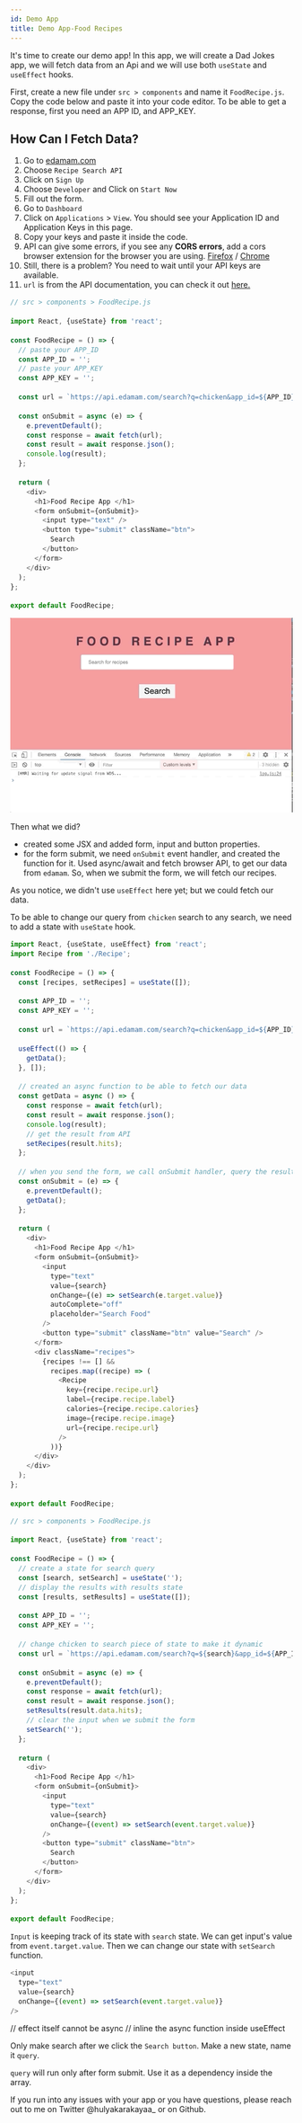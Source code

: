 ```yaml
---
id: Demo App
title: Demo App-Food Recipes
---
```


It's time to create our demo app!
In this app, we will create a Dad Jokes app, we will fetch data from an Api and we will use both `useState` and `useEffect` hooks.

First, create a new file under `src > components` and name it `FoodRecipe.js`.
Copy the code below and paste it into your code editor. To be able to get a response, first you need an APP ID, and APP_KEY.

## How Can I Fetch Data?

1. Go to [edamam.com](https://www.edamam.com/)
2. Choose `Recipe Search API`
3. Click on `Sign Up`
4. Choose `Developer` and Click on `Start Now`
5. Fill out the form.
6. Go to `Dashboard`
7. Click on `Applications` > `View`. You should see your Application ID and Application Keys in this page.
8. Copy your keys and paste it inside the code.
9. API can give some errors, if you see any **CORS errors**, add a cors browser extension for the browser you are using. [Firefox](https://addons.mozilla.org/en-US/firefox/addon/cors-everywhere/) / [Chrome](https://chrome.google.com/webstore/detail/allow-cors-access-control/lhobafahddgcelffkeicbaginigeejlf/related)
10. Still, there is a problem? You need to wait until your API keys are available.
11. `url` is from the API documentation, you can check it out [here.](https://developer.edamam.com/edamam-docs-recipe-api)

```js
// src > components > FoodRecipe.js

import React, {useState} from 'react';

const FoodRecipe = () => {
  // paste your APP_ID
  const APP_ID = '';
  // paste your APP_KEY
  const APP_KEY = '';

  const url = `https://api.edamam.com/search?q=chicken&app_id=${APP_ID}&app_key=${APP_KEY}`;

  const onSubmit = async (e) => {
    e.preventDefault();
    const response = await fetch(url);
    const result = await response.json();
    console.log(result);
  };

  return (
    <div>
      <h1>Food Recipe App </h1>
      <form onSubmit={onSubmit}>
        <input type="text" />
        <button type="submit" className="btn">
          Search
        </button>
      </form>
    </div>
  );
};

export default FoodRecipe;
```

![demo](../static/img/food-demo-1.gif)

Then what we did?

- created some JSX and added form, input and button properties.
- for the form submit, we need `onSubmit` event handler, and created the function for it. Used async/await and fetch browser API, to get our data from `edamam`. So, when we submit the form, we will fetch our recipes.

As you notice, we didn't use `useEffect` here yet; but we could fetch our data.

To be able to change our query from `chicken` search to any search, we need to add a state with `useState` hook.

```javascript
import React, {useState, useEffect} from 'react';
import Recipe from './Recipe';

const FoodRecipe = () => {
  const [recipes, setRecipes] = useState([]);

  const APP_ID = '';
  const APP_KEY = '';

  const url = `https://api.edamam.com/search?q=chicken&app_id=${APP_ID}&app_key=${APP_KEY}`;

  useEffect(() => {
    getData();
  }, []);

  // created an async function to be able to fetch our data
  const getData = async () => {
    const response = await fetch(url);
    const result = await response.json();
    console.log(result);
    // get the result from API
    setRecipes(result.hits);
  };

  // when you send the form, we call onSubmit handler, query the results
  const onSubmit = (e) => {
    e.preventDefault();
    getData();
  };

  return (
    <div>
      <h1>Food Recipe App </h1>
      <form onSubmit={onSubmit}>
        <input
          type="text"
          value={search}
          onChange={(e) => setSearch(e.target.value)}
          autoComplete="off"
          placeholder="Search Food"
        />
        <button type="submit" className="btn" value="Search" />
      </form>
      <div className="recipes">
        {recipes !== [] &&
          recipes.map((recipe) => (
            <Recipe
              key={recipe.recipe.url}
              label={recipe.recipe.label}
              calories={recipe.recipe.calories}
              image={recipe.recipe.image}
              url={recipe.recipe.url}
            />
          ))}
      </div>
    </div>
  );
};

export default FoodRecipe;
```

```js
// src > components > FoodRecipe.js

import React, {useState} from 'react';

const FoodRecipe = () => {
  // create a state for search query
  const [search, setSearch] = useState('');
  // display the results with results state
  const [results, setResults] = useState([]);

  const APP_ID = '';
  const APP_KEY = '';

  // change chicken to search piece of state to make it dynamic
  const url = `https://api.edamam.com/search?q=${search}&app_id=${APP_ID}&app_key=${APP_KEY}`;

  const onSubmit = async (e) => {
    e.preventDefault();
    const response = await fetch(url);
    const result = await response.json();
    setResults(result.data.hits);
    // clear the input when we submit the form
    setSearch('');
  };

  return (
    <div>
      <h1>Food Recipe App </h1>
      <form onSubmit={onSubmit}>
        <input
          type="text"
          value={search}
          onChange={(event) => setSearch(event.target.value)}
        />
        <button type="submit" className="btn">
          Search
        </button>
      </form>
    </div>
  );
};

export default FoodRecipe;
```

`Input` is keeping track of its state with `search` state. We can get input's value from `event.target.value`.
Then we can change our state with `setSearch` function.

```javascript
<input
  type="text"
  value={search}
  onChange={(event) => setSearch(event.target.value)}
/>
```

// effect itself cannot be async
// inline the async function inside useEffect

Only make search after we click the `Search button`. Make a new state, name it `query`.

`query` will run only after form submit. Use it as a dependency inside the array.

If you run into any issues with your app or you have questions, please reach out to me on Twitter @hulyakarakayaa\_ or on Github.
